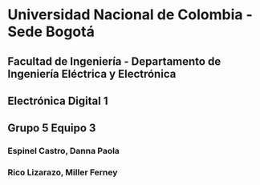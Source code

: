 # Universidad Nacional de Colombia - Sede Bogotá
## Facultad de Ingeniería - Departamento de Ingeniería Eléctrica y Electrónica
## Electrónica Digital 1
## Grupo 5 Equipo 3
### Espinel Castro, Danna Paola
### Rico Lizarazo, Miller Ferney